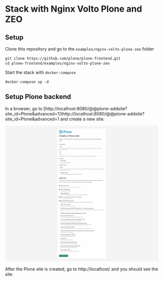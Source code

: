 # Stack with Nginx Volto Plone and ZEO

## Setup

Clone this repository and go to the `examples/nginx-volto-plone-zeo` folder

```shell
git clone https://github.com/plone/plone-frontend.git
cd plone-frontend/examples/nginx-volto-plone-zeo
```

Start the stack with `docker-compose`

```shell
docker-compose up -d
```

## Setup Plone backend

In a browser, go to [http://localhost:8080/@@plone-addsite?site_id=Plone&advanced=1](http://localhost:8080/@@plone-addsite?site_id=Plone&advanced=1 and create a new site:

![Plone site creation](./plone-setup.png "Plone site creation")

After the Plone site is created, go to http://localhost/ and you should see the site.
